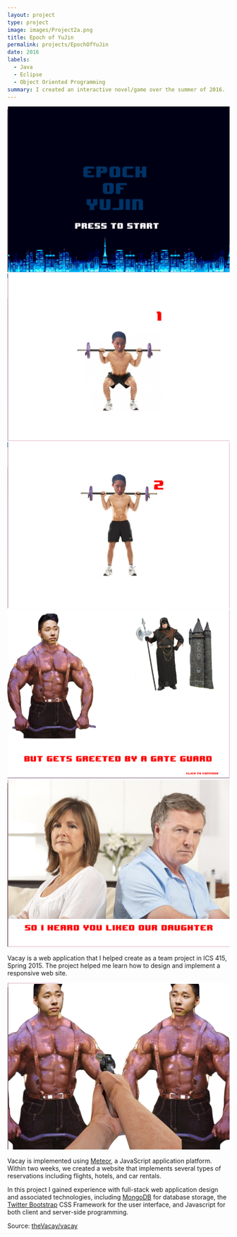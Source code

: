 ```yaml
---
layout: project
type: project
image: images/Project2a.png
title: Epoch of YuJin
permalink: projects/EpochOfYuJin
date: 2016
labels:
  - Java
  - Eclipse
  - Object Oriented Programming
summary: I created an interactive novel/game over the summer of 2016.
---
```


<img class="ui medium right rounded image" src="../images/Project2a.png">
<img class="ui medium right floated rounded image" src="../images/Project2b.png">
<img class="ui medium right rounded image" src="../images/Project2c.png">
<img class="ui medium right floated rounded image" src="../images/Project2d.png">
<img class="ui medium right rounded image" src="../images/Project2e.png">


Vacay is a web application that I helped create as a team project in ICS 415, Spring 2015. The project helped me learn how to design and implement a responsive web site.

<img class="ui medium right floated rounded image" src="../images/Project2f.png">

Vacay is implemented using [Meteor](http://meteor.com), a JavaScript application platform. Within two weeks, we created a website that implements several types of reservations including flights, hotels, and car rentals.

In this project I gained experience with full-stack web application design and associated technologies, including [MongoDB](http://mongodb.com) for database storage, the [Twitter Bootstrap](http://getbootstrap.com/) CSS Framework for the user interface, and Javascript for both client and server-side programming. 
 
Source: <a href="https://github.com/theVacay/vacay"><i class="large github icon"></i>theVacay/vacay</a>
